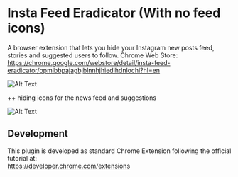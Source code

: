 # Insta Feed Eradicator (With no feed icons)

A browser extension that lets you hide your Instagram new posts feed, stories and suggested users to follow.
Chrome Web Store: https://chrome.google.com/webstore/detail/insta-feed-eradicator/opmlbbpajagbjblnnhjhiedihdnlochl?hl=en

![Alt Text](https://media.giphy.com/media/kytd291VNPKLA8zeFl/giphy.gif)



++ hiding icons for the news feed and suggestions

![Alt Text](https://i.ibb.co/3mmW5zz/no-icons.png)

## Development

This plugin is developed as standard Chrome Extension following the official tutorial at:
<br/>
https://developer.chrome.com/extensions
